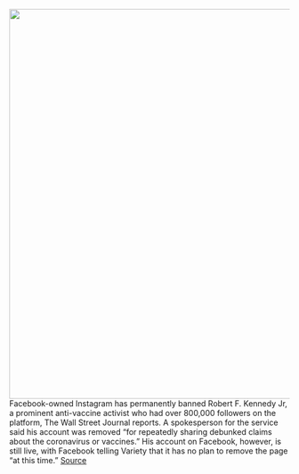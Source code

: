 <img src='https://cdn.vox-cdn.com/thumbor/r9KagdudOCERRdWkd0nTIMjY54U=/0x0:4261x2842/1200x800/filters:focal(1438x997:2118x1677)/cdn.vox-cdn.com/uploads/chorus_image/image/68802685/1093808886.0.jpg' width='700px' /><br/>
Facebook-owned Instagram has permanently banned Robert F. Kennedy Jr, a prominent anti-vaccine activist who had over 800,000 followers on the platform, The Wall Street Journal reports. A spokesperson for the service said his account was removed “for repeatedly sharing debunked claims about the coronavirus or vaccines.” His account on Facebook, however, is still live, with Facebook telling Variety that it has no plan to remove the page “at this time.”
<a href='https://www.theverge.com/2021/2/11/22277880/robert-f-kennedy-jr-instagram-banned-covid-19-vaccine-misinformation'> Source <a/>